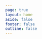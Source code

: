 ```yaml
---
page: true
layout: home
aside: false
footer: false
outline: false
---
```


<script setup>
import { ref } from 'vue';
import { MdEditor } from 'md-editor-v3';
import 'md-editor-v3/lib/style.css';
import {createPullRequest} from "./utils/demo"

const text = ref('');

const search = location.search

const params = search.split("origin=")[1]

fetch(`./${params}?raw`).then((res) => {
  res.text().then((a) => {
    text.value = a
  })
})

const onUploadImg = async (files, callback) => {
  const res = await Promise.all(
    files.map((file) => {
      return new Promise((rev, rej) => {
        console.log(file)
        callback([{
          url: `./${file.name}`,
          alt: 'alt',
        }])

      });
    })
  );
}

const onSave = (v, h) => {
  createPullRequest("src/guide/studio/intro.md", v)
};

</script>

<ClientOnly>
  <MdEditor v-model="text"  pageFullscreen  :preview="false"  @onSave="onSave"   @onUploadImg="onUploadImg" />
</ClientOnly>

<style>
svg.md-editor-icon {
  width: 24px;
  height: 24px;
}

.md-editor .lucide-list-icon,
.md-editor .lucide-list-ordered-icon,
.md-editor .lucide-list-todo-icon {
  width: 24px;
  height: 24px;
}

ul.md-editor-menu {
  padding: 0;
}
</style>
